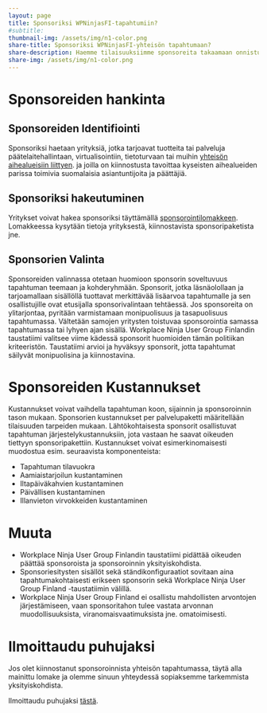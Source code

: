 ```yaml
---
layout: page
title: Sponsoriksi WPNinjasFI-tapahtumiin?
#subtitle: 
thumbnail-img: /assets/img/n1-color.png
share-title: Sponsoriksi WPNinjasFI-yhteisön tapahtumaan?
share-description: Haemme tilaisuuksiimme sponsoreita takaamaan onnistuneet puitteet yhteisön jäsenille ja samalla tarjoamme sponsoreille mahdollisuuden verkostoitumiseen. Jos edustamasi organisaatio on kiinnostunut sponsoroinnista, voit ilmaista halukkuutenne tämän sivun kautta.
share-img: /assets/img/n1-color.png
--- 
```

# Sponsoreiden hankinta
## Sponsoreiden Identifiointi
Sponsoriksi haetaan yrityksiä, jotka tarjoavat tuotteita tai palveluja päätelaitehallintaan, virtualisointiin, tietoturvaan tai muihin <a href="https://wpninjas.fi/puhujaksi/">yhteisön aihealueisiin liittyen</a>. ja joilla on kiinnostusta tavoittaa kyseisten aihealueiden parissa toimivia suomalaisia asiantuntijoita ja päättäjiä.

## Sponsoriksi hakeutuminen
Yritykset voivat hakea sponsoriksi täyttämällä <a href="https://" target="_blank">sponsorointilomakkeen</a>.
Lomakkeessa kysytään tietoja yrityksestä, kiinnostavista sponsoripaketista jne.

## Sponsorien Valinta
Sponsoreiden valinnassa otetaan huomioon sponsorin soveltuvuus tapahtuman teemaan ja kohderyhmään.
Sponsorit, jotka läsnäolollaan ja tarjoamallaan sisällöllä tuottavat merkittävää lisäarvoa tapahtumalle ja sen osallistujille ovat etusijalla sponsorivalintaan tehtäessä.
Jos sponsoreita on ylitarjontaa, pyritään varmistamaan monipuolisuus ja tasapuolisuus tapahtumassa. Vältetään samojen yritysten toistuvaa sponsorointia samassa tapahtumassa tai lyhyen ajan sisällä.
Workplace Ninja User Group Finlandin taustatiimi valitsee viime kädessä sponsorit huomioiden tämän politiikan kriteeristön. Taustatiimi arvioi ja hyväksyy sponsorit, jotta tapahtumat säilyvät monipuolisina ja kiinnostavina.

# Sponsoreiden Kustannukset
Kustannukset voivat vaihdella tapahtuman koon, sijainnin ja sponsoroinnin tason mukaan. Sponsorien kustannukset per palvelupaketti määritellään tilaisuuden tarpeiden mukaan. Lähtökohtaisesta sponsorit osallistuvat tapahtuman järjestelykustannuksiin, jota vastaan he saavat oikeuden tiettyyn sponsoripakettiin.
Kustannukset voivat esimerkinomaisesti muodostua esim. seuraavista komponenteista:
- Tapahtuman tilavuokra
- Aamiaistarjoilun kustantaminen
- Iltapäiväkahvien kustantaminen
- Päivällisen kustantaminen
- Illanvieton virvokkeiden kustantaminen

# Muuta
- Workplace Ninja User Group Finlandin taustatiimi pidättää oikeuden päättää sponsoroista ja sponsoroinnin yksityiskohdista.
- Sponsoriesitysten sisällöt sekä ständikonfiguraatiot sovitaan aina tapahtumakohtaisesti erikseen sponsorin sekä Workplace Ninja User Group Finland -taustatiimin välillä.
- Workplace Ninja User Group Finland ei osallistu mahdollisten arvontojen järjestämiseen, vaan sponsoritahon tulee vastata arvonnan muodollisuuksista, viranomaisvaatimuksista jne. omatoimisesti.

# Ilmoittaudu puhujaksi
Jos olet kiinnostanut sponsoroinnista yhteisön tapahtumassa, täytä alla mainittu lomake ja olemme sinuun yhteydessä sopiaksemme tarkemmista yksityiskohdista.

Ilmoittaudu puhujaksi <a href="https://" target="_blank">tästä</a>.
